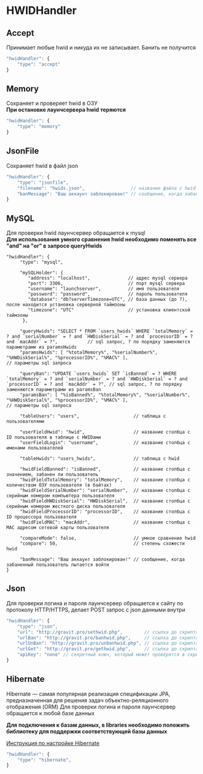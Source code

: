 # HWIDHandler

## Accept

Принимает любые hwid и никуда их не записывает. Банить не получится

```javascript
"hwidHandler": {
    "type": "accept"
}
```

## Memory

Сохраняет и проверяет hwid в ОЗУ  
**При остановке лаунчсервера hwid теряются**

```javascript
"hwidHandler": {
    "type": "memory"
}
```

## JsonFile

Сохраняет hwid в файл json

```javascript
"hwidHandler": {
    "type": "jsonfile",
    "filename": "hwids.json",                 // название файла с hwid
    "banMessage": "Ваш аккаунт заблокирован!" // сообщение, когда забаненный пользователь пытается войти
}
```

## MySQL

Для проверки hwid лаунчсервер обращается к mysql  
**Для использования умного сравнения hwid необходимо поменять все "and" на "or" в запросе queryHwids**

```text
"hwidHandler": {
     "type": "mysql",

     "mySQLHolder": {
        "address": "localhost",              // адрес mysql сервера
        "port": 3306,                        // порт mysql сервера
        "username": "launchserver",          // имя пользователя
        "password": "password",              // пароль пользователя
        "database": "db?serverTimezone=UTC", // база данных (до ?), после находится установка серверной таймзоны
        "timezone": "UTC"                    // установка клиентской таймзоны
      },

     "queryHwids": "SELECT * FROM `users_hwids` WHERE `totalMemory` = ? and `serialNumber` = ? and `HWDiskSerial` = ? and `processorID` = ? and `macAddr` = ?",           // sql запрос, ? по порядку заменяются параметрами из paramsHwids
     "paramsHwids": [ "%totalMemory%", "%serialNumber%", "%HWDiskSerial%", "%processorID%", "%MAC%" ],                                                                    // параметры sql запроса

     "queryBan": "UPDATE `users_hwids` SET `isBanned` = ? WHERE `totalMemory` = ? and `serialNumber` = ? and `HWDiskSerial` = ? and `processorID` = ? and `macAddr` = ?", // sql запрос, ? по порядку заменяются параметрами из paramsBan
     "paramsBan": [ "%isBanned%", "%totalMemory%", "%serialNumber%", "%HWDiskSerial%", "%processorID%", "%MAC%" ],                                                        // параметры sql запроса

     "tableUsers": "users",                    // таблица с пользователями

     "userFieldHwid": "hwid",                  // название столбца с ID пользователя в таблице с HWIDами
     "userFieldLogin": "username",             // название столбца с именами пользователей

     "tableHwids": "users_hwids",              // таблица с hwid

     "hwidFieldBanned": "isBanned",            // название столбца с значением, забанен ли пользователь
     "hwidFieldTotalMemory": "totalMemory",    // название столбца с количеством ОЗУ пользователя (в байтах)
     "hwidFieldSerialNumber": "serialNumber",  // название столбца с серийным номером компьютера пользователя
     "hwidFieldHWDiskSerial": "HWDiskSerial",  // название столбца с серийным номером жесткого диска пользователя
     "hwidFieldProcessorID": "processorID",    // название столбца с ID процессора пользователя
     "hwidFieldMAC": "macAddr",                // название столбца с MAC адресом сетевой карты пользователя
     
     "compareMode": false,                     // умное сравнение hwid
     "compare": 50,                            // cтепень схожести hwid

     "banMessage": "Ваш аккаунт заблокирован!" // сообщение, когда забаненный пользователь пытается войти
}
```

## Json

Для проверки логина и пароля лаунчсервер обращается к сайту по протоколу HTTP/HTTPS, делает POST запрос с json данными внутри

```javascript
"hwidHandler": {
    "type": "json",
    "url": "http://gravit.pro/sethwid.php",        // ссылка до скрипта занесения hwid (в базу/etc)
    "urlBan": "http://gravit.pro/banhwid.php",     // ссылка до скрипта бана пользователя
    "urlUnBan": "http://gravit.pro/unbanhwid.php", // ссылка до скрипта разбана пользователя
    "urlGet": "http://gravit.pro/gethwid.php",     // ссылка до скрипта получения hwid
    "apiKey": "none" // секретный ключ, который может проверятся в скрипте, для безопасности
}
```

## Hibernate

Hibernate — самая популярная реализация спецификации JPA, предназначенная для решения задач объектно-реляционного отображения \(ORM\) Для проверки логина и пароля лаунчсервер обращается к любой базе данных 

**Для подключения к базам данных, в libraries необходимо положить библиотеку для поддержки соответствующей базы данных** 

[Инструкция по настройке Hibernate](hibernate.md)

```javascript
"hwidHandler": {
    "type": "hibernate",
}
```


